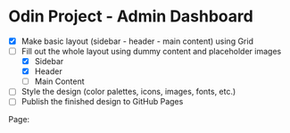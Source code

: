 # Odin Project - Admin Dashboard

- [X] Make basic layout (sidebar - header - main content) using Grid
- [ ] Fill out the whole layout using dummy content and placeholder images
  - [X] Sidebar
  - [X] Header
  - [ ] Main Content
- [ ] Style the design (color palettes, icons, images, fonts, etc.)
- [ ] Publish the finished design to GitHub Pages

Page:
